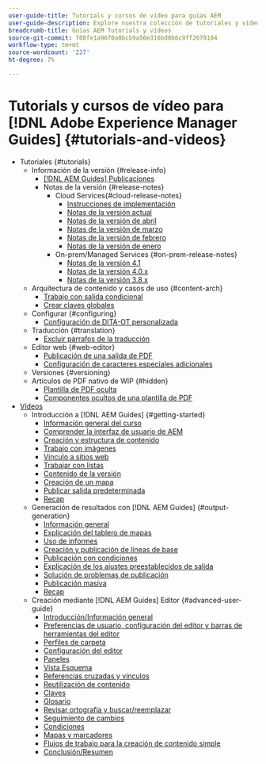 ```yaml
---
user-guide-title: Tutorials y cursos de vídeo para guías AEM
user-guide-description: Explore nuestra colección de tutoriales y vídeos para las guías de Adobe Experience Manager.
breadcrumb-title: Guías AEM Tutorials y vídeos
source-git-commit: f08fe1a96f0a0bcb9a50e316bd0b6c9ff2670104
workflow-type: tm+mt
source-wordcount: '227'
ht-degree: 7%

---
```



# Tutorials y cursos de vídeo para [!DNL Adobe Experience Manager Guides] {#tutorials-and-videos}

+ Tutoriales {#tutorials}
   + Información de la versión {#release-info}
      + [[!DNL AEM Guides] Publicaciones](./tutorials/release-info/latest-release-info.md)
      + Notas de la versión {#release-notes}
         + Cloud Services{#cloud-release-notes}
            + [Instrucciones de implementación](./tutorials/release-info/deploy-xml-on-aemaacs.md)
            + [Notas de la versión actual](./tutorials/release-info/release-notes-2022.5.0.md)
            + [Notas de la versión de abril](./tutorials/release-info/release-notes-2022.4.0.md)
            + [Notas de la versión de marzo](./tutorials/release-info/release-notes-2022.3.0.md)
            + [Notas de la versión de febrero](./tutorials/release-info/release-notes-2022.2.0.md)
            + [Notas de la versión de enero](./tutorials/release-info/release-notes-2022.1.0.md)
         + On-prem/Managed Services {#on-prem-release-notes}
            + [Notas de la versión 4.1](./tutorials/release-info/release-notes-4.1.md)
            + [Notas de la versión 4.0.x](https://helpx.adobe.com/xml-documentation-for-experience-manager/release-note/release-notes-xml-documentation-solution-4-0.html)
            + [Notas de la versión 3.8.x](https://helpx.adobe.com/xml-documentation-for-experience-manager/release-note/release-notes-xml-documentation-solution-3-8.html)
   + Arquitectura de contenido y casos de uso {#content-arch}
      + [Trabajo con salida condicional](./tutorials/content-architecture/create-and-use-conditions.md)
      + [Crear claves globales](./tutorials/content-architecture/create-global-keys.md)
   + Configurar {#configuring}
      + [Configuración de DITA-OT personalizada](./tutorials/configuring/setup-a-custom-dita-ot.md)
   + Traducción {#translation}
      + [Excluir párrafos de la traducción](./tutorials/translation/exclude-paragraphs-from-translation.md)
   + Editor web {#web-editor}
      + [Publicación de una salida de PDF](./tutorials/web-editor/native-pdf-web-editor.md)
      + [Configuración de caracteres especiales adicionales](./tutorials/web-editor/configure-additional-special-characters.md)
   + Versiones {#versioning}
   + Artículos de PDF nativo de WIP {#hidden}
      + [Plantilla de PDF oculta](./tutorials/native-pdf/pdf-template.md)
      + [Componentes ocultos de una plantilla de PDF](./tutorials/native-pdf/components-pdf-template.md)
+ [Vídeos](./courses/overview.md)
   + Introducción a [!DNL AEM Guides] {#getting-started}
      + [Información general del curso](./courses/course-1/overview.md)
      + [Comprender la interfaz de usuario de AEM](./courses/course-1/understanding-the-aem-user-interface.md)
      + [Creación y estructura de contenido](./courses/course-1/creating-and-structuring-content.md)
      + [Trabajo con imágenes](./courses/course-1/working-with-images.md)
      + [Vínculo a sitios web](./courses/course-1/linking-to-websites.md)
      + [Trabajar con listas](./courses/course-1/working-with-lists.md)
      + [Contenido de la versión](./courses/course-1/versioning-content.md)
      + [Creación de un mapa](./courses/course-1/creating-a-map.md)
      + [Publicar salida predeterminada](./courses/course-1/publishing-default-output.md)
      + [Recap](./courses/course-1/recap.md)
   + Generación de resultados con [!DNL AEM Guides] {#output-generation}
      + [Información general](./courses/course-2/overview.md)
      + [Explicación del tablero de mapas](./courses/course-2/introduction-to-the-map-dashboard.md)
      + [Uso de informes](./courses/course-2/working-with-reports.md)
      + [Creación y publicación de líneas de base](./courses/course-2/creating-and-publishing-with-baselines.md)
      + [Publicación con condiciones](./courses/course-2/publishing-with-conditions.md)
      + [Explicación de los ajustes preestablecidos de salida](./courses/course-2/output-presets.md)
      + [Solución de problemas de publicación](./courses/course-2/troubleshooting-publishing-errors.md)
      + [Publicación masiva](./courses/course-2/bulk-publishing.md)
      + [Recap](./courses/course-2/recap.md)
   + Creación mediante [!DNL AEM Guides] Editor {#advanced-user-guide}
      + [Introducción/Información general](./courses/course-3/overview.md)
      + [Preferencias de usuario, configuración del editor y barras de herramientas del editor](./courses/course-3/user-settings-preferences-toolbars.md)
      + [Perfiles de carpeta](./courses/course-3/folder-profiles.md)
      + [Configuración del editor](./courses/course-3/editor-configuration.md)
      + [Paneles](./courses/course-3/panels.md)
      + [Vista Esquema](./courses/course-3/outline-view.md)
      + [Referencias cruzadas y vínculos](./courses/course-3/cross-references-and-links.md)
      + [Reutilización de contenido](./courses/course-3/content-reuse.md)
      + [Claves](./courses/course-3/keys.md)
      + [Glosario](./courses/course-3/glossary.md)
      + [Revisar ortografía y buscar/reemplazar](./courses/course-3/spell-check.md)
      + [Seguimiento de cambios](./courses/course-3/track-changes.md)
      + [Condiciones](./courses/course-3/conditions.md)
      + [Mapas y marcadores](./courses/course-3/maps-and-bookmaps.md)
      + [Flujos de trabajo para la creación de contenido simple](./courses/course-3/simple-content-creation-workflows.md)
      + [Conclusión/Resumen](./courses/course-3/recap.md)